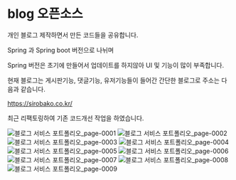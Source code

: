 <h1>blog 오픈소스</h1>

개인 블로그 제작하면서 만든 코드들을 공유합니다. 

Spring 과 Spring boot 버전으로 나뉘며

Spring 버전은 초기에 만들어서 업데이트를 하지않아 UI 및 기능이 많이 부족합니다. 


현재 블로그는 게시판기능, 댓글기능, 유저기능들이 들어간 간단한 블로그로 주소는 다음과 같습니다.

<a href = "https://sirobako.co.kr">https://sirobako.co.kr/</a>

최근 리팩토링하여 기존 코드개선 작업을 하였습니다. 



![블로그 서비스 포트폴리오_page-0001](https://github.com/SIROBAKO/Blog_Open_Source/assets/109245143/756229a9-362c-4d5e-8c6b-9a573c740a80)
![블로그 서비스 포트폴리오_page-0002](https://github.com/SIROBAKO/Blog_Open_Source/assets/109245143/b2e0a6d8-7e01-4784-858d-224f0bf10950)
![블로그 서비스 포트폴리오_page-0003](https://github.com/SIROBAKO/Blog_Open_Source/assets/109245143/a8549f79-bcfa-415c-a76b-cb78d9b6664c)
![블로그 서비스 포트폴리오_page-0004](https://github.com/SIROBAKO/Blog_Open_Source/assets/109245143/432d6f69-3b8c-4f41-9c28-db8f0150a5f6)
![블로그 서비스 포트폴리오_page-0005](https://github.com/SIROBAKO/Blog_Open_Source/assets/109245143/f5698b76-014a-4537-b30e-0836f8f7f344)
![블로그 서비스 포트폴리오_page-0006](https://github.com/SIROBAKO/Blog_Open_Source/assets/109245143/9cd22c46-91ff-41b2-a7e5-f7927ce3c34a)
![블로그 서비스 포트폴리오_page-0007](https://github.com/SIROBAKO/Blog_Open_Source/assets/109245143/c5cf8b6c-b820-4a24-8ad4-bccd2413b3a0)
![블로그 서비스 포트폴리오_page-0008](https://github.com/SIROBAKO/Blog_Open_Source/assets/109245143/2557e214-3b47-4852-8737-d24e226f7780)
![블로그 서비스 포트폴리오_page-0009](https://github.com/SIROBAKO/Blog_Open_Source/assets/109245143/b1472e66-fd64-4d52-bfdf-ec2a72a845ed)
